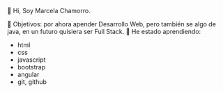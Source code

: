 👋 Hi, Soy Marcela Chamorro.

👀 Objetivos: por ahora apender Desarrollo Web, pero también se algo de java, en un futuro quisiera ser Full Stack.
🌱 He estado aprendiendo: 
- html
- css
- javascript 
- bootstrap 
- angular
- git, github

<!---
marcela-chamorro/marcela-chamorro is a ✨ special ✨ repository because its `README.md` (this file) appears on your GitHub profile.
You can click the Preview link to take a look at your changes.
--->
